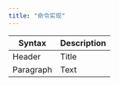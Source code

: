 ```yaml
---
title: "命令实现"
---
```



| Syntax      | Description |
| ----------- | ----------- |
| Header      | Title       |
| Paragraph   | Text        |
